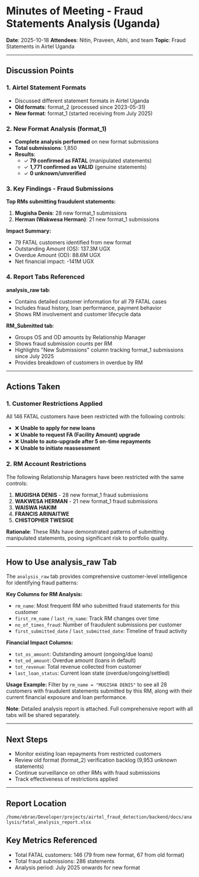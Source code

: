 # Minutes of Meeting - Fraud Statements Analysis (Uganda)

**Date**: 2025-10-18
**Attendees**: Nitin, Praveen, Abhi, and team
**Topic**: Fraud Statements in Airtel Uganda

---

## Discussion Points

### 1. Airtel Statement Formats
- Discussed different statement formats in Airtel Uganda
- **Old formats**: format_2 (processed since 2023-05-31)
- **New format**: format_1 (started receiving from July 2025)

### 2. New Format Analysis (format_1)
- **Complete analysis performed** on new format submissions
- **Total submissions**: 1,850
- **Results**:
  - ✓ **79 confirmed as FATAL** (manipulated statements)
  - ✓ **1,771 confirmed as VALID** (genuine statements)
  - ✓ **0 unknown/unverified**

### 3. Key Findings - Fraud Submissions

**Top RMs submitting fraudulent statements:**
1. **Mugisha Denis**: 28 new format_1 submissions
2. **Herman (Wakwesa Herman)**: 21 new format_1 submissions

**Impact Summary:**
- 79 FATAL customers identified from new format
- Outstanding Amount (OS): 137.3M UGX
- Overdue Amount (OD): 88.6M UGX
- Net financial impact: -141M UGX

### 4. Report Tabs Referenced

**analysis_raw tab**:
- Contains detailed customer information for all 79 FATAL cases
- Includes fraud history, loan performance, payment behavior
- Shows RM involvement and customer lifecycle data

**RM_Submitted tab**:
- Groups OS and OD amounts by Relationship Manager
- Shows fraud submission counts per RM
- Highlights "New Submissions" column tracking format_1 submissions since July 2025
- Provides breakdown of customers in overdue by RM

---

## Actions Taken

### 1. Customer Restrictions Applied
All 146 FATAL customers have been restricted with the following controls:
- ❌ **Unable to apply for new loans**
- ❌ **Unable to request FA (Facility Amount) upgrade**
- ❌ **Unable to auto-upgrade after 5 on-time repayments**
- ❌ **Unable to initiate reassessment**

### 2. RM Account Restrictions
The following Relationship Managers have been restricted with the same controls:
1. **MUGISHA DENIS** - 28 new format_1 fraud submissions
2. **WAKWESA HERMAN** - 21 new format_1 fraud submissions
3. **WAISWA HAKIM**
4. **FRANCIS ARINAITWE**
5. **CHISTOPHER TWESIGE**

**Rationale**: These RMs have demonstrated patterns of submitting manipulated statements, posing significant risk to portfolio quality.

---

## How to Use analysis_raw Tab

The `analysis_raw` tab provides comprehensive customer-level intelligence for identifying fraud patterns:

**Key Columns for RM Analysis:**
- `rm_name`: Most frequent RM who submitted fraud statements for this customer
- `first_rm_name` / `last_rm_name`: Track RM changes over time
- `no_of_times_fraud`: Number of fraudulent submissions per customer
- `first_submitted_date` / `last_submitted_date`: Timeline of fraud activity

**Financial Impact Columns:**
- `tot_os_amount`: Outstanding amount (ongoing/due loans)
- `tot_od_amount`: Overdue amount (loans in default)
- `tot_revenue`: Total revenue collected from customer
- `last_loan_status`: Current loan state (overdue/ongoing/settled)

**Usage Example:**
Filter by `rm_name = "MUGISHA DENIS"` to see all 28 customers with fraudulent statements submitted by this RM, along with their current financial exposure and loan performance.

**Note**: Detailed analysis report is attached. Full comprehensive report with all tabs will be shared separately.

---

## Next Steps

- Monitor existing loan repayments from restricted customers
- Review old format (format_2) verification backlog (9,953 unknown statements)
- Continue surveillance on other RMs with fraud submissions
- Track effectiveness of restrictions applied

---

## Report Location
`/home/ebran/Developer/projects/airtel_fraud_detection/backend/docs/analysis/fatal_analysis_report.xlsx`

## Key Metrics Referenced
- Total FATAL customers: 146 (79 from new format, 67 from old format)
- Total fraud submissions: 286 statements
- Analysis period: July 2025 onwards for new format
